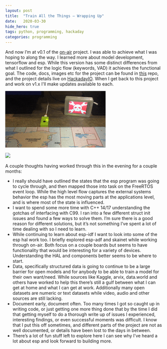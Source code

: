 ```yaml
---
layout:	post
title:	"Train All the Things — Wrapping Up"
date:	2020-03-30
hide_hero: true
tags: python, programming, hackaday
categories: programming
---
```


And now I’m at v0.1 of the [on-air](https://github.com/n0mn0m/on-air) project. I was able to achieve what I was hoping to along the way. I learned more about model development, tensorflow and esp. While this version has some distinct differences from what I outlined for the logic flow (keywords, VAD) it achieves the functional goal. The code, docs, images etc for the project can be found in [this](https://github.com/n0mn0m/on-air) repo, and the project details live on [HackadayIO](https://hackaday.io/project/170228-on-air). When I get back to this project and work on v1.x I'll make updates available to each.

![](/assets/img/blog/012tf1MTuiXAahexs.gif)

![](/assets/img/blog/0lx6jwWNAwZhzb5vB.gif)

A couple thoughts having worked through this in the evening for a couple months:

* I really should have outlined the states that the esp program was going to cycle through, and then mapped those into task on the FreeRTOS event loop. While the high level flow captures the external systems behavior the esp has the most moving parts at the applications level, and is where most of the state is influenced.
* I want to spend some more time with C++ 14/17 understanding the gotchas of interfacing with C99. I ran into a few different struct init issues and found a few ways to solve them. I’m sure there is a good reason for different solutions, but it’s not something I’ve spent a lot of time dealing with so I need to learn.
* While continuing to learn about esp-idf I want to look into some of the esp hal work too. I briefly explored esp-adf and skainet while working through on-air. Both focus on a couple boards but seems to have functionality that would be interesting for a variety of devices. Understanding the HAL and components better seems to be where to start.
* Data, specifically structured data is going to continue to be a large barrier for open models and for anybody to be able to train a model for their own want/need. While sources like Kaggle, arvix, data.world and others have worked to help this there’s still a gulf between what I can get at home and what I can get at work. Additionally many open datasets are numeric or text datasets while video, audio and other sources are still lacking.
* Document early, document often. Too many times I got so caught up in writing code, or just getting one more thing done that by the time I did that getting myself to do a thorough write up of issues I experienced, interesting findings, or even successful moments was difficult. I know that I put this off sometimes, and different parts of the project are not as well documented, or details have been lost to the days in between.
* There’s a lot of fun stuff left to explore here I can see why I’ve heard a lot about esp and look forward to building more.
